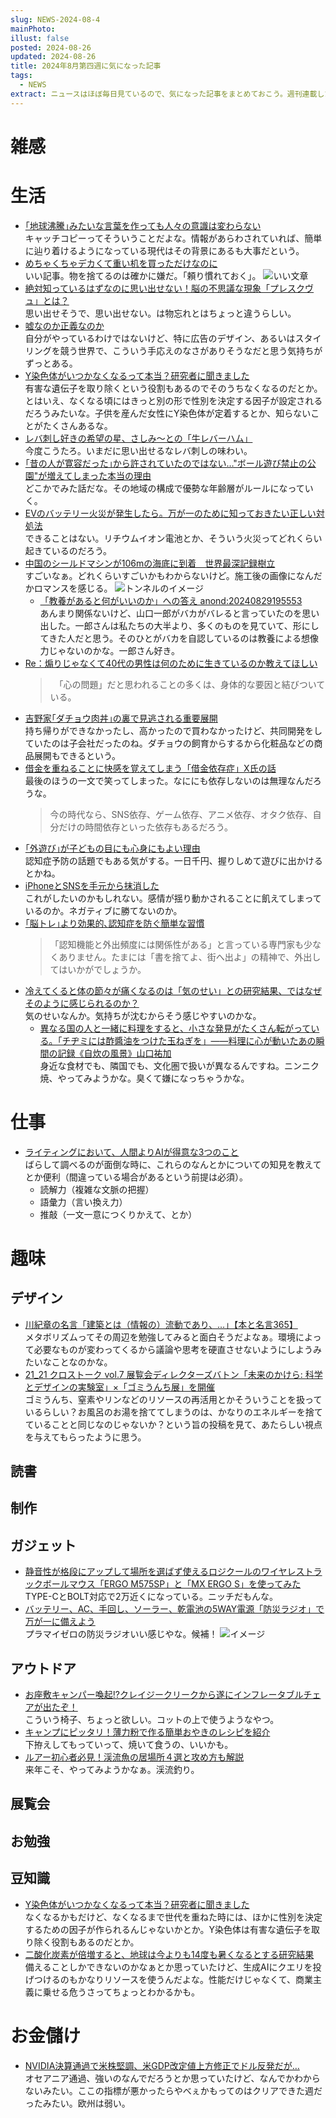 ```yaml
---
slug: NEWS-2024-08-4
mainPhoto: 
illust: false
posted: 2024-08-26
updated: 2024-08-26
title: 2024年8月第四週に気になった記事
tags:
  - NEWS
extract: ニュースはほぼ毎日見ているので、気になった記事をまとめておこう。週刊連載したい。
---
```


# 雑感

# 生活

- [｢地球沸騰｣みたいな言葉を作っても人々の意識は変わらない](https://www.gizmodo.jp/2024/08/global-boiling.html)  
  キャッチコピーってそういうことだよな。情報があらわされていれば、簡単に辿り着けるようになっている現代はその背景にあるも大事だという。
- [めちゃくちゃデカくて重い机を買っただけなのに](https://omocoro.jp/kiji/471027/2/)  
  いい記事。物を捨てるのは確かに嫌だ。「頼り慣れておく」。
  ![いい文章](../../images/news/2024-08-26-NEWS/01.png)
- [絶対知っているはずなのに思い出せない！脳の不思議な現象「プレスクヴュ」とは？](https://karapaia.com/archives/449306.html)  
  思い出せそうで、思い出せない。は物忘れとはちょっと違うらしい。
- [嘘なのか正義なのか](https://plagmaticjam.hatenablog.com/entry/2024/08/27/183905)  
  自分がやっているわけではないけど、特に広告のデザイン、あるいはスタイリングを競う世界で、こういう手応えのなさがありそうなだと思う気持ちがずっとある。
- [Y染色体がいつかなくなるって本当？研究者に聞きました](https://dailyportalz.jp/kiji/dna_y_no_higeki)  
  有害な遺伝子を取り除くという役割もあるのでそのうちなくなるのだとか。とはいえ、なくなる頃にはきっと別の形で性別を決定する因子が設定されるだろうみたいな。子供を産んだ女性にY染色体が定着するとか、知らないことがたくさんあるな。
- [レバ刺し好きの希望の星、さしみ〜との「牛レバーハム」](https://dailyportalz.jp/kiji/rebasashi-kibou-no-hoshi)  
  今度こうたろ。いまだに思い出せるなレバ刺しの味わい。
- [｢昔の人が寛容だった｣から許されていたのではない…"ボール遊び禁止の公園"が増えてしまった本当の理由](https://president.jp/articles/-/85170?page=3)  
  どこかでみた話だな。その地域の構成で優勢な年齢層がルールになっていく。
- [EVのバッテリー火災が発生したら。万が一のために知っておきたい正しい対処法](https://wired.jp/article/ev-battery-fires-explained/)  
  できることはない。リチウムイオン電池とか、そういう火災ってどれくらい起きているのだろう。
- [中国のシールドマシンが106mの海底に到着　世界最深記録樹立](https://xtech.nikkei.com/atcl/nxt/column/18/02406/082600025/)  
  すごいなぁ。どれくらいすごいかもわからないけど。施工後の画像になんだかロマンスを感じる。
  ![トンネルのイメージ](../../images/news/2024-08-26-NEWS/02.png)
  - [「教養があると何がいいのか」への答え anond:20240829195553](https://anond.hatelabo.jp/20240830084009)  
    あんまり関係ないけど、山口一郎がバカがバレると言っていたのを思い出した。一郎さんは私たちの大半より、多くのものを見ていて、形にしてきた人だと思う。そのひとがバカを自認しているのは教養による想像力じゃないのかな。一郎さん好き。
- [Re：煽りじゃなくて40代の男性は何のために生きているのか教えてほしい](https://fujipon.hatenablog.com/entry/2024/08/30/172253)  
  > 　「心の問題」だと思われることの多くは、身体的な要因と結びついている。
- [吉野家｢ダチョウ肉丼｣の裏で見逃される重要展開](https://toyokeizai.net/articles/-/819264)  
  持ち帰りができなかったし、高かったので買わなかったけど、共同開発をしていたのは子会社だったのね。ダチョウの飼育からするから化粧品などの商品展開もできるという。
- [借金を重ねることに快感を覚えてしまう「借金依存症」X氏の話](https://blog.tinect.jp/?p=87383)  
  最後のほうの一文で笑ってしまった。なににも依存しないのは無理なんだろうな。
  > 今の時代なら、SNS依存、ゲーム依存、アニメ依存、オタク依存、自分だけの時間依存といった依存もあるだろう。
- [｢外遊び｣が子どもの目にも心身にもよい理由](https://toyokeizai.net/articles/-/800524?page=2)  
  認知症予防の話題でもある気がする。一日千円、握りしめて遊びに出かけるとかね。
- [iPhoneとSNSを手元から抹消した](https://filmmer.hatenablog.com/entry/2024/08/28/222354)  
  これがしたいのかもしれない。感情が揺り動かされることに飢えてしまっているのか。ネガティブに勝てないのか。
- [｢脳トレ｣より効果的､認知症を防ぐ簡単な習慣](https://toyokeizai.net/articles/-/791041?page=2)  
  > 「認知機能と外出頻度には関係性がある」と言っている専門家も少なくありません。たまには「書を捨てよ、街へ出よ」の精神で、外出してはいかがでしょうか。
- [冷えてくると体の節々が痛くなるのは「気のせい」との研究結果、ではなぜそのように感じられるのか？](https://gigazine.net/news/20240831-cold-aches-pains-myth/)  
  気のせいなんか。気持ちが沈むからそう感じやすいのかな。
  - [異なる国の人と一緒に料理をすると、小さな発見がたくさん転がっている。「チヂミには酢醬油をつけた玉ねぎを」――料理に心が動いたあの瞬間の記録《自炊の風景》山口祐加](https://nhkbook-hiraku.com/n/nbe61ff4fdfd3)  
    身近な食材でも、隣国でも、文化圏で扱いが異なるんですね。ニンニク焼、やってみようかな。臭くて嫌になっちゃうかな。

# 仕事

- [ライティングにおいて、人間よりAIが得意な3つのこと](https://baigie.me/nippo/2024/08/28/ai_3_kawaguchi/)  
  ばらして調べるのが面倒な時に、これらのなんとかについての知見を教えてとか便利（間違っている場合があるという前提は必須）。
  - 読解力（複雑な文脈の把握）
  - 語彙力（言い換え力）
  - 推敲（一文一意につくりかえて、とか）

# 趣味

## デザイン

- [川紀章の名言「建築とは（情報の）流動であり、…」【本と名言365】](https://casabrutus.com/categories/culture/420818)  
  メタボリズムってその周辺を勉強してみると面白そうだよなぁ。環境によって必要なものが変わってくるから議論や思考を硬直させないようにしようみたいなことなのかな。
- [21_21 クロストーク vol.7 展覧会ディレクターズバトン「未来のかけら: 科学とデザインの実験室」×「ゴミうんち展」を開催](https://www.2121designsight.jp/documents/2024/08/240721.html)  
  ゴミうんち、窒素やリンなどのリソースの再活用とかそういうことを扱っているらしい？お風呂のお湯を捨ててしまうのは、かなりのエネルギーを捨てていることと同じなのじゃないか？という旨の投稿を見て、あたらしい視点を与えてもらったように思う。
## 読書

## 制作

## ガジェット

- [静音性が格段にアップして場所を選ばず使えるロジクールのワイヤレストラックボールマウス「ERGO M575SP」と「MX ERGO S」を使ってみた](https://gigazine.net/news/20240828-logicool-m575sp-mx-ergo-s/)  
  TYPE-CとBOLT対応で2万近くになっている。ニッチだもんな。
- [バッテリー、AC、手回し、ソーラー、乾電池の5WAY電源「防災ラジオ」で万が一に備えよう](https://www.goodspress.jp/news/622422/2/)  
  プラマイゼロの防災ラジオいい感じやな。候補！
  ![イメージ](../../images/news/2024-08-26-NEWS/03.png)

## アウトドア

- [お座敷キャンパー喚起!?クレイジークリークから遂にインフレータブルチェアが出たぞ！](https://www.goodspress.jp/news/622332/2/)  
  こういう椅子、ちょっと欲しい。コットの上で使うようなやつ。
- [キャンプにピッタリ！薄力粉で作る簡単おやきのレシピを紹介](https://www.bepal.net/archives/461103)  
  下拵えしてもっていって、焼いて食うの、いいかも。
- [ルアー初心者必見！渓流魚の居場所４選と攻め方も解説](https://www.bepal.net/archives/451833)  
  来年こそ、やってみようかなぁ。渓流釣り。

## 展覧会

## お勉強

## 豆知識

- [Y染色体がいつかなくなるって本当？研究者に聞きました](https://dailyportalz.jp/kiji/dna_y_no_higeki)  
  なくなるかもだけど、なくなるまで世代を重ねた時には、ほかに性別を決定するための因子が作られるんじゃないかとか。Y染色体は有害な遺伝子を取り除く役割もあるのだとか。
- [二酸化炭素が倍増すると、地球は今よりも14度も暑くなるとする研究結果](https://karapaia.com/archives/450189.html)  
  備えることしかできないのかなぁとか思っていたけど、生成AIにクエリを投げつけるのもかなりリソースを使うんだよな。性能だけじゃなくて、商業主義に乗せる危うさってちょっとわかるかも。
# お金儲け

- [NVIDIA決算通過で米株堅調、米GDP改定値上方修正でドル反発だが…](https://note.com/hiroko_lounge/n/nb514f1485cef)  
  オセアニア通過、強いのなんでだろうとか思っていたけど、なんでかわからないみたい。ここの指標が悪かったらやべぇかもってのはクリアできた週だったみたい。欧州は弱い。
